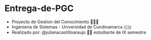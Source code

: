 # Entrega-de-PGC
* Proyecto de Gestion del Conocimiento 👩🏼‍🎓
* Ingenieria de Sistemas - Universidad de Cundinamarca 🇨🇴
* Realizado por: @julianacastilloaraujo 👩‍💻 estudiante de IX semestre
